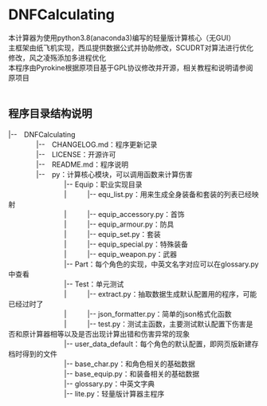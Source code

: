 # DNFCalculating 

本计算器为使用python3.8(anaconda3)编写的轻量版计算核心（无GUI）</br>
主框架由纸飞机实现，西瓜提供数据公式并协助修改，SCUDRT对算法进行优化修改，风之凌殇添加多进程优化</br>
本程序由Pyrokine根据原项目基于GPL协议修改并开源，相关教程和说明请参阅原项目<br></br>

## 程序目录结构说明
|--　DNFCalculating</br>
　　　　|--　CHANGELOG.md：程序更新记录</br>
　　　　|--　LICENSE：开源许可</br>
　　　　|--　README.md：程序说明</br>
　　　　|--　py：计算核心模块，可以调用函数来计算伤害</br>
　　　　　　　　|--  Equip：职业实现目录</br>
　　　　　　　　|　　　|--  equ_list.py：用来生成全身装备和套装的列表已经映射</br>
　　　　　　　　|　　　|--  equip_accessory.py：首饰</br>
　　　　　　　　|　　　|--  equip_armour.py：防具</br>
　　　　　　　　|　　　|--  equip_set.py：套装</br>
　　　　　　　　|　　　|--  equip_special.py：特殊装备</br>
　　　　　　　　|　　　|--  equip_weapon.py：武器</br>
　　　　　　　　|--  Part：每个角色的实现，中英文名字对应可以在glossary.py中查看</br>
　　　　　　　　|--  Test：单元测试</br>
　　　　　　　　|　　　|--  extract.py：抽取数据生成默认配置用的程序，可能已经过时了</br>
　　　　　　　　|　　　|--  json_formatter.py：简单的json格式化函数</br>
　　　　　　　　|　　　|--  test.py：测试主函数，主要测试默认配置下伤害是否和原计算器相等以及是否出现计算出错和伤害异常的现象</br>
　　　　　　　　|--  user_data_default：每个角色的默认配置，即网页版新建存档时得到的文件</br>
　　　　　　　　|--  base_char.py：和角色相关的基础数据</br>
　　　　　　　　|--  base_equip.py：和装备相关的基础数据</br>
　　　　　　　　|--  glossary.py：中英文字典</br>
　　　　　　　　|--  lite.py：轻量版计算器主程序</br>
